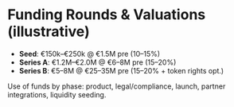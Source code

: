 # Funding Rounds & Valuations (illustrative)

- **Seed**: €150k–€250k @ €1.5M pre (10–15%)  
- **Series A**: €1.2M–€2.0M @ €6–8M pre (15–20%)  
- **Series B**: €5–8M @ €25–35M pre (15–20% + token rights opt.)

Use of funds by phase: product, legal/compliance, launch, partner integrations, liquidity seeding.
